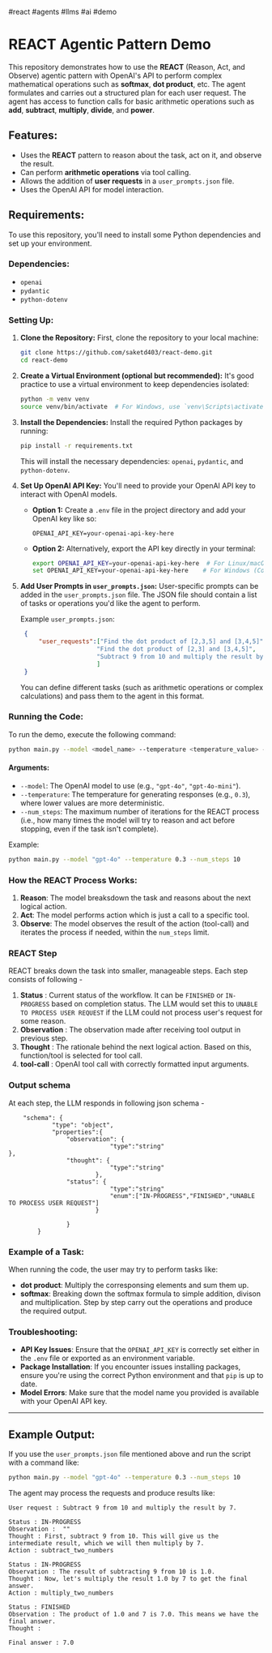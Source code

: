 #react #agents #llms #ai #demo

# REACT Agentic Pattern Demo

This repository demonstrates how to use the **REACT** (Reason, Act, and Observe) agentic pattern with OpenAI's API to perform complex mathematical operations such as **softmax**, **dot product**, etc. The agent formulates and carries out a structured plan for each user request. The agent has access to function calls for basic arithmetic operations such as  **add**, **subtract**, **multiply**, **divide**, and **power**.

## Features:
- Uses the **REACT** pattern to reason about the task, act on it, and observe the result.
- Can perform **arithmetic operations** via tool calling.
- Allows the addition of **user requests** in a `user_prompts.json` file.
- Uses the OpenAI API for model interaction.

## Requirements:
To use this repository, you'll need to install some Python dependencies and set up your environment.

### Dependencies:
- `openai`
- `pydantic`
- `python-dotenv`

### Setting Up:

1. **Clone the Repository:**
   First, clone the repository to your local machine:
   ```bash
   git clone https://github.com/saketd403/react-demo.git
   cd react-demo
   ```

2. **Create a Virtual Environment (optional but recommended):**
   It's good practice to use a virtual environment to keep dependencies isolated:
   ```bash
   python -m venv venv
   source venv/bin/activate  # For Windows, use `venv\Scripts\activate`
   ```

3. **Install the Dependencies:**
   Install the required Python packages by running:
   ```bash
   pip install -r requirements.txt
   ```

   This will install the necessary dependencies: `openai`, `pydantic`, and `python-dotenv`.

4. **Set Up OpenAI API Key:**
   You'll need to provide your OpenAI API key to interact with OpenAI models.

   - **Option 1:** Create a `.env` file in the project directory and add your OpenAI key like so:
     ```
     OPENAI_API_KEY=your-openai-api-key-here
     ```

   - **Option 2:** Alternatively, export the API key directly in your terminal:
     ```bash
     export OPENAI_API_KEY=your-openai-api-key-here  # For Linux/macOS
     set OPENAI_API_KEY=your-openai-api-key-here    # For Windows (Command Prompt)
     ```

5. **Add User Prompts in `user_prompts.json`:**
   User-specific prompts can be added in the `user_prompts.json` file. The JSON file should contain a list of tasks or operations you'd like the agent to perform.

   Example `user_prompts.json`:
   ```json
    {
        "user_requests":["Find the dot product of [2,3,5] and [3,4,5]",
                        "Find the dot product of [2,3] and [3,4,5]",
                        "Subtract 9 from 10 and multiply the result by 7."
                        ]
    }
   ```

   You can define different tasks (such as arithmetic operations or complex calculations) and pass them to the agent in this format.

### Running the Code:

To run the demo, execute the following command:

```bash
python main.py --model <model_name> --temperature <temperature_value> --num_steps <max_iterations>
```

#### Arguments:
- `--model`: The OpenAI model to use (e.g., `"gpt-4o"`, `"gpt-4o-mini"`).
- `--temperature`: The temperature for generating responses (e.g., `0.3`), where lower values are more deterministic.
- `--num_steps`: The maximum number of iterations for the REACT process (i.e., how many times the model will try to reason and act before stopping, even if the task isn't complete).

Example:
```bash
python main.py --model "gpt-4o" --temperature 0.3 --num_steps 10
```

### How the REACT Process Works:
1. **Reason**: The model breaksdown the task and reasons about the next logical action.
2. **Act**: The model performs action which is just a call to a specific tool.
3. **Observe**: The model observes the result of the action (tool-call) and iterates the process if needed, within the `num_steps` limit.

### REACT Step

REACT breaks down the task into smaller, manageable steps. Each step consists of following -
1. **Status** : Current status of the workflow. It can be `FINISHED` or `IN-PROGRESS` based on completion status. The LLM would set this to `UNABLE TO PROCESS USER REQUEST` if the LLM could not process user's request for some reason.
2. **Observation** : The observation made after receiving tool output in previous step.
3. **Thought** : The rationale behind the next logical action. Based on this, function/tool is selected for tool call.
4. **tool-call** : OpenAI tool call with correctly formatted input arguments.  

### Output schema

At each step, the LLM responds in following json schema -

    
        "schema": {
                "type": "object",
                "properties":{
                    "observation": {
                                "type":"string"                                },
                    "thought": {
                                "type":"string"
                            },
                    "status": {
                                "type":"string"
                                "enum":["IN-PROGRESS","FINISHED","UNABLE TO PROCESS USER REQUEST"]
                            }    

                    }
            }

### Example of a Task:
When running the code, the user may try to perform tasks like:
- **dot product**: Multiply the corresponsing elements and sum them up.
- **softmax**: Breaking down the softmax formula to simple addition, divison and multiplication. Step by step carry out the operations and produce the required output.

### Troubleshooting:
- **API Key Issues**: Ensure that the `OPENAI_API_KEY` is correctly set either in the `.env` file or exported as an environment variable.
- **Package Installation**: If you encounter issues installing packages, ensure you're using the correct Python environment and that `pip` is up to date.
- **Model Errors**: Make sure that the model name you provided is available with your OpenAI API key.

---

## Example Output:

If you use the `user_prompts.json` file mentioned above and run the script with a command like:

```bash
python main.py --model "gpt-4o" --temperature 0.3 --num_steps 10
```

The agent may process the requests and produce results like:

```
User request : Subtract 9 from 10 and multiply the result by 7.

Status : IN-PROGRESS 
Observation :  ""
Thought : First, subtract 9 from 10. This will give us the intermediate result, which we will then multiply by 7.
Action : subtract_two_numbers

Status : IN-PROGRESS 
Observation : The result of subtracting 9 from 10 is 1.0. 
Thought : Now, let's multiply the result 1.0 by 7 to get the final answer.
Action : multiply_two_numbers

Status : FINISHED 
Observation : The product of 1.0 and 7 is 7.0. This means we have the final answer.
Thought :

Final answer : 7.0
```